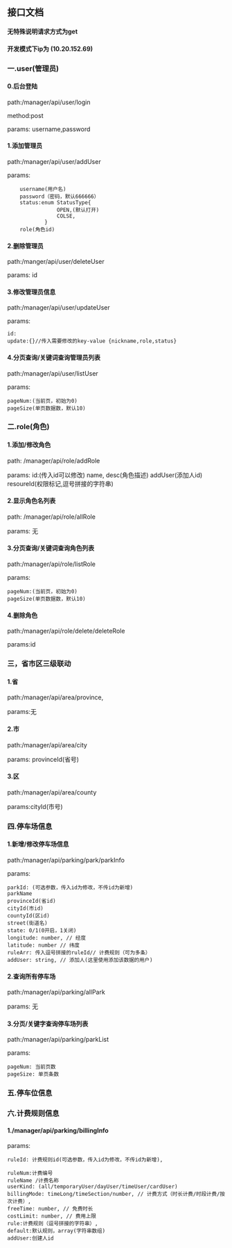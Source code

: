 ## 接口文档

#### 无特殊说明请求方式为get
#### 开发模式下ip为 (10.20.152.69)

### 一.user(管理员)


#### 0.后台登陆

path:/manager/api/user/login

method:post

params: username,password


#### 1.添加管理员
path:/manager/api/user/addUser 

params: 

        username(用户名) 
        password（密码，默认666666）
        status:enum StatusType{
                    OPEN,(默认打开) 
                    COLSE,
                }
        role(角色id)
#### 2.删除管理员
path:/manger/api/user/deleteUser 

params: id

#### 3.修改管理员信息

path:/manager/api/user/updateUser

params:

    id:
    update:{}//传入需要修改的key-value {nickname,role,status}
#### 4.分页查询/关键词查询管理员列表

path:/manager/api/user/listUser

params:

    pageNum:(当前页，初始为0)
    pageSize(单页数据数，默认10)

### 二.role(角色)

#### 1.添加/修改角色

path: /manager/api/role/addRole


params:
    id:(传入id可以修改)
    name,
    desc(角色描述)
    addUser(添加人id)
    resoureId(权限标记,逗号拼接的字符串)

#### 2.显示角色名列表

path: /manager/api/role/allRole

params: 无

#### 3.分页查询/关键词查询角色列表

path:/manager/api/role/listRole

params:

    pageNum:(当前页，初始为0)
    pageSize(单页数据数，默认10)    

#### 4.删除角色

path:/manager/api/role/delete/deleteRole

params:id

### 三，省市区三级联动

#### 1.省

path:/manager/api/area/province,

params:无

#### 2.市

path:/manager/api/area/city

params: provinceId(省号)


#### 3.区

path:/manager/api/area/county

params:cityId(市号)

### 四.停车场信息

#### 1.新增/修改停车场信息

path:/manager/api/parking/park/parkInfo

params: 

    parkId: (可选参数，传入id为修改，不传id为新增)
    parkName
    provinceId(省id)
    cityId(市id)
    countyId(区id)
    street(街道名)
    state: 0/1(0开启，1关闭)
    longitude: number, // 经度
    latitude: number // 纬度
    ruleArr: 传入逗号拼接的ruleId// 计费规则（可为多条）
    addUser: string, // 添加人(这里使用添加该数据的用户)
#### 2.查询所有停车场

path:/manager/api/parking/allPark

params: 无
    
#### 3.分页/关键字查询停车场列表

path:/manager/api/parking/parkList

params:

    pageNum: 当前页数
    pageSize: 单页条数
    

### 五.停车位信息

### 六.计费规则信息

#### 1./manager/api/parking/billingInfo

params:

    ruleId: 计费规则id(可选参数，传入id为修改，不传id为新增),

    ruleNum:计费编号
    ruleName /计费名称
    userKind: (all/temporaryUser/dayUser/timeUser/cardUser)
    billingMode: timeLong/timeSection/number, // 计费方式（时长计费/时段计费/按次计费）,
    freeTime: number, // 免费时长
    costLimit: number, // 费用上限
    rule:计费规则（逗号拼接的字符串）,
    default:默认规则，array(字符串数组)
    addUser:创建人id



